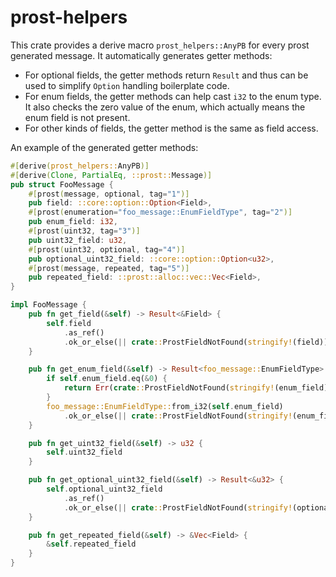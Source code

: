 # prost-helpers

This crate provides a derive macro `prost_helpers::AnyPB` for every prost generated message. It automatically generates
getter methods:
- For optional fields, the getter methods return `Result` and thus can be used to simplify `Option` handling boilerplate code.
- For enum fields, the getter methods can help cast `i32` to the enum type. It also checks the zero value of the enum, which actually means the enum field is not present.
- For other kinds of fields, the getter method is the same as field access.

An example of the generated getter methods:

```rust
#[derive(prost_helpers::AnyPB)]
#[derive(Clone, PartialEq, ::prost::Message)]
pub struct FooMessage {
    #[prost(message, optional, tag="1")]
    pub field: ::core::option::Option<Field>,
    #[prost(enumeration="foo_message::EnumFieldType", tag="2")]
    pub enum_field: i32,
    #[prost(uint32, tag="3")]
    pub uint32_field: u32,
    #[prost(uint32, optional, tag="4")]
    pub optional_uint32_field: ::core::option::Option<u32>,
    #[prost(message, repeated, tag="5")]
    pub repeated_field: ::prost::alloc::vec::Vec<Field>,
}

impl FooMessage {
    pub fn get_field(&self) -> Result<&Field> {
        self.field
            .as_ref()
            .ok_or_else(|| crate::ProstFieldNotFound(stringify!(field)))
    }

    pub fn get_enum_field(&self) -> Result<foo_message::EnumFieldType> {
        if self.enum_field.eq(&0) {
            return Err(crate::ProstFieldNotFound(stringify!(enum_field)));
        }
        foo_message::EnumFieldType::from_i32(self.enum_field)
            .ok_or_else(|| crate::ProstFieldNotFound(stringify!(enum_field)))
    }

    pub fn get_uint32_field(&self) -> u32 {
        self.uint32_field
    }

    pub fn get_optional_uint32_field(&self) -> Result<&u32> {
        self.optional_uint32_field
            .as_ref()
            .ok_or_else(|| crate::ProstFieldNotFound(stringify!(optional_uint32_field)))
    }

    pub fn get_repeated_field(&self) -> &Vec<Field> {
        &self.repeated_field
    }
}
```
